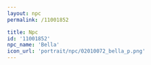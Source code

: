 ```yaml
---
layout: npc
permalink: /11001852

title: Npc
id: '11001852'
npc_name: 'Bella'
icon_url: 'portrait/npc/02010072_bella_p.png'
---
```

